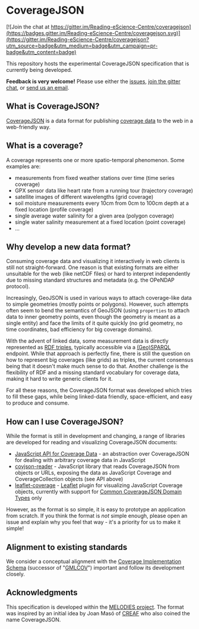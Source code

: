 # CoverageJSON

[![Join the chat at https://gitter.im/Reading-eScience-Centre/coveragejson](https://badges.gitter.im/Reading-eScience-Centre/coveragejson.svg)](https://gitter.im/Reading-eScience-Centre/coveragejson?utm_source=badge&utm_medium=badge&utm_campaign=pr-badge&utm_content=badge)

This repository hosts the experimental CoverageJSON specification that is currently being developed.

**Feedback is very welcome!** Please use either the [issues](https://github.com/Reading-eScience-Centre/coveragejson/issues), [join the gitter chat](https://gitter.im/Reading-eScience-Centre/coveragejson), or [send us an email](mailto:m.riechert@reading.ac.uk,j.d.blower@reading.ac.uk?Subject=CoverageJSON%20feedback).

## What is CoverageJSON?

[CoverageJSON](https://github.com/Reading-eScience-Centre/coveragejson/blob/master/spec.md) is a data format for publishing [coverage data](https://en.wikipedia.org/wiki/Coverage_data) to the web in a web-friendly way.

## What is a coverage?

A coverage represents one or more spatio-temporal phenomenon. Some examples are:
- measurements from fixed weather stations over time (time series coverage)
- GPX sensor data like heart rate from a running tour (trajectory coverage)
- satellite images of different wavelengths (grid coverage)
- soil moisture measurements every 10cm from 0cm to 100cm depth at a fixed location (profile coverage)
- single average water salinity for a given area (polygon coverage)
- single water salinity measurement at a fixed location (point coverage)
- ...

## Why develop a new data format?

Consuming coverage data and visualizing it interactively in web clients is still not straight-forward. One reason is that existing formats are either unsuitable for the web (like netCDF files) or hard to interpret independently due to missing standard structures and metadata (e.g. the OPeNDAP protocol).

Increasingly, GeoJSON is used in various ways to attach coverage-like data to simple geometries (mostly points or polygons). However, such attempts often seem to bend the semantics of GeoJSON (using `properties` to attach data to inner geometry points, even though the geometry is meant as a single entity) and face the limits of it quite quickly (no grid geometry, no time coordinates, bad efficiency for big coverage domains).

With the advent of linked data, some measurement data is directly represented as [RDF triples](http://www.w3.org/TR/rdf11-concepts/), typically accessible via a [(Geo)SPARQL](http://geosparql.org) endpoint. While that approach is perfectly fine, there is still the question on how to represent big coverages (like grids) as triples, the current consensus being that it doesn't make much sense to do that. Another challenge is the flexibility of RDF and a missing standard vocabulary for coverage data, making it hard to write generic clients for it.

For all these reasons, the CoverageJSON format was developed which tries to fill these gaps, while being linked-data friendly, space-efficient, and easy to produce and consume.

## How can I use CoverageJSON?

While the format is still in development and changing, a range of libraries are developed for reading and visualizing CoverageJSON documents:
- [JavaScript API for Coverage Data](https://github.com/Reading-eScience-Centre/coverage-jsapi) - an abstraction over CoverageJSON for dealing with arbitrary coverage data in JavaScript
- [covjson-reader](https://github.com/Reading-eScience-Centre/covjson-reader) - JavaScript library that reads CoverageJSON from objects or URLs, exposing the data as JavaScript Coverage and CoverageCollection objects (see API above)
- [leaflet-coverage](https://github.com/Reading-eScience-Centre/leaflet-coverage) - [Leaflet](http://leafletjs.com) plugin for visualizing JavaScript Coverage objects, currently with support for [Common CoverageJSON Domain Types](https://github.com/Reading-eScience-Centre/coveragejson/blob/master/domain-types.md) only

However, as the format is so simple, it is easy to prototype an application from scratch. If you think the format is *not* simple enough, please open an issue and explain why you feel that way - it's a priority for us to make it simple!

## Alignment to existing standards

We consider a conceptual alignment with the [Coverage Implementation Schema](http://external.opengeospatial.org/twiki_public/CoveragesDWG/CoveragesBigPicture) (successor of "[GMLCOV](https://portal.opengeospatial.org/files/?artifact_id=48553)") important and follow its development closely. 

## Acknowledgments

This specification is developed within the [MELODIES project](http://www.melodiesproject.eu).
The format was inspired by an initial idea by Joan Masó of [CREAF](http://www.creaf.cat/ca) who also coined the name CoverageJSON.
